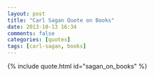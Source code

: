 ```yaml
---
layout: post
title: "Carl Sagan Quote on Books"
date: 2013-10-13 16:34
comments: false
categories: [quotes]
tags: [carl-sagan, books]
---
```


{% include quote.html id="sagan_on_books" %}
